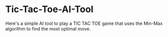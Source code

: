 # Tic-Tac-Toe-AI-Tool
Here's a simple AI tool to play a TIC TAC TOE game that uses the Min-Max algorithm to find the most optimal move.
